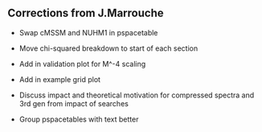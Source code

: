 ## Corrections from J.Marrouche

* Swap cMSSM and NUHM1 in pspacetable

* Move chi-squared breakdown to start of each section

* Add in validation plot for M^-4 scaling

* Add in example grid plot

* Discuss impact and theoretical motivation for compressed spectra and 3rd gen
  from impact of searches

* Group pspacetables with text better
